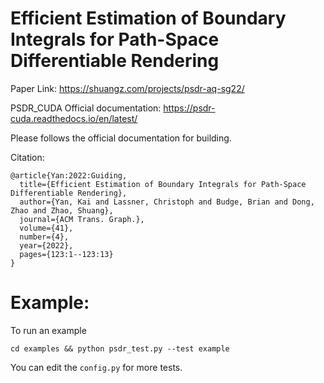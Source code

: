 # Efficient Estimation of Boundary Integrals for Path-Space Differentiable Rendering

Paper Link: https://shuangz.com/projects/psdr-aq-sg22/

PSDR_CUDA Official documentation: https://psdr-cuda.readthedocs.io/en/latest/

Please follows the official documentation for building.

Citation:
```
@article{Yan:2022:Guiding,
  title={Efficient Estimation of Boundary Integrals for Path-Space Differentiable Rendering},
  author={Yan, Kai and Lassner, Christoph and Budge, Brian and Dong, Zhao and Zhao, Shuang},
  journal={ACM Trans. Graph.},
  volume={41},
  number={4},
  year={2022},
  pages={123:1--123:13}
}
```

# Example:

To run an example

```
cd examples && python psdr_test.py --test example
``` 

You can edit the ```config.py``` for more tests.
